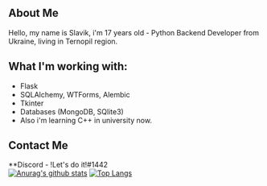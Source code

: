 ## About Me
Hello, my name is Slavik, i'm 17 years old - Python Backend Developer from Ukraine, living in Ternopil region.

## What I'm working with:
* Flask
* SQLAlchemy, WTForms, Alembic
* Tkinter
* Databases (MongoDB, SQlite3)
* Also i'm learning C++ in university now.


## Contact Me
**Discord  - !Let's do it!#1442 <br>
[![Anurag's github stats](https://github-readme-stats.vercel.app/api?username=SlavaGolovatskyu)](https://github.com/anuraghazra/github-readme-stats)
[![Top Langs](https://github-readme-stats.vercel.app/api/top-langs/?username=SlavaGolovatskyu&layout=compact)](https://github.com/anuraghazra/github-readme-stats)
